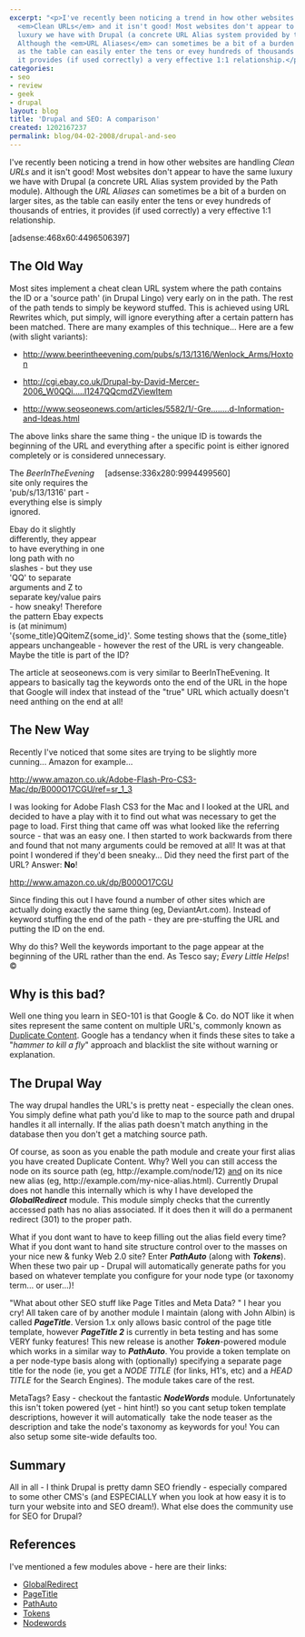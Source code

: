 ```yaml
---
excerpt: "<p>I've recently been noticing a trend in how other websites are handling
  <em>Clean URLs</em> and it isn't good! Most websites don't appear to have the same
  luxury we have with Drupal (a concrete URL Alias system provided by the Path module).
  Although the <em>URL Aliases</em> can sometimes be a bit of a burden on larger sites,
  as the table can easily enter the tens or evey hundreds of thousands of entries,
  it provides (if used correctly) a very effective 1:1 relationship.</p>\r\n"
categories:
- seo
- review
- geek
- drupal
layout: blog
title: 'Drupal and SEO: A comparison'
created: 1202167237
permalink: blog/04-02-2008/drupal-and-seo
---
```

<p>I've recently been noticing a trend in how other websites are handling <em>Clean URLs</em> and it isn't good! Most websites don't appear to have the same luxury we have with Drupal (a concrete URL Alias system provided by the Path module). Although the <em>URL Aliases</em> can sometimes be a bit of a burden on larger sites, as the table can easily enter the tens or evey hundreds of thousands of entries, it provides (if used correctly) a very effective 1:1 relationship.</p>
<!--break-->
<p>[adsense:468x60:4496506397]</p>
<h2>The Old Way</h2>
<p>Most sites implement a cheat clean URL system where the path contains the ID or a 'source path' (in Drupal Lingo) very early on in the path. The rest of the path tends to simply be keyword stuffed. This is achieved using URL Rewrites which, put simply, will ignore everything after a certain pattern has been matched. There are many examples of this technique... Here are a few (with slight variants):</p>
<ul>
    <li>
    <p><a title="Best Pub in the UK" rel="nofollow" href="http://www.beerintheevening.com/pubs/s/13/1316/Wenlock_Arms/Hoxton">http://www.beerintheevening.com/pubs/s/13/1316/Wenlock_Arms/Hoxton</a></p>
    </li>
    <li>
    <p><a title="Drupal Book" rel="nofollow" href="http://cgi.ebay.co.uk/Drupal-by-David-Mercer-2006_W0QQitemZ110210852486QQihZ001QQcategoryZ2228QQrdZ1QQssPageNameZWD1VQQtrksidZp1638.m118.l1247QQcmdZViewItem">http://cgi.ebay.co.uk/Drupal-by-David-Mercer-2006_W0QQi.....l1247QQcmdZViewItem</a></p>
    </li>
    <li>
    <p><a title="SEO SEO News" rel="nofollow" href="http://www.seoseonews.com/articles/5582/1/-Great-Blogging-Resources--How-to-Find-Information-and-Ideas/-Great-Blogging-Resources--How-to-Find-Information-and-Ideas.html">http://www.seoseonews.com/articles/5582/1/-Gre........d-Information-and-Ideas.html</a></p>
    </li>
</ul>
<p>The above links share the same thing - the unique ID is towards the beginning of the URL and everything after a specific point is either ignored completely or is considered unnecessary.</p>
<div style="float: right; width: 336px; height: 280px;">[adsense:336x280:9994499560]</div>
<p>The <em>BeerInTheEvening</em> site only requires the 'pub/s/13/1316' part - everything else is simply ignored.</p>
<p>Ebay do it slightly differently, they appear to have everything in one long path with no slashes - but they use 'QQ' to separate arguments and Z to separate key/value pairs - how sneaky! Therefore the pattern Ebay expects is (at minimum) '{some_title}QQitemZ{some_id}'. Some testing shows that the {some_title} appears unchangeable - however the rest of the URL is very changeable. Maybe the title is part of the ID?</p>
<p>The article at seoseonews.com is very similar to BeerInTheEvening. It appears to basically tag the keywords onto the end of the URL in the hope that Google will index that instead of the &quot;true&quot; URL which actually doesn't need anthing on the end at all!</p>
<h2>The New Way</h2>
<p>Recently I've noticed that some sites are trying to be slightly more cunning... Amazon for example...</p>
<p><a title="Drupal Book on Amazon" rel="nofollow" href="http://www.amazon.co.uk/Adobe-Flash-Pro-CS3-Mac/dp/B000O17CGU/ref=sr_1_3">http://www.amazon.co.uk/Adobe-Flash-Pro-CS3-Mac/dp/B000O17CGU/ref=sr_1_3</a></p>
<p>I was looking for Adobe Flash CS3 for the Mac and I looked at the URL and decided to have a play with it to find out what was necessary to get the page to load. First thing that came off was what looked like the referring source - that was an easy one. I then started to work backwards from there and found that not many arguments could be removed at all! It was at that point I wondered if they'd been sneaky... Did they need the first part of the URL? Answer: <strong>No</strong>!</p>
<p><a href="http://www.amazon.co.uk/dp/B000O17CGU">http://www.amazon.co.uk/dp/B000O17CGU</a></p>
<p>Since finding this out I have found a number of other sites which are actually doing exactly the same thing (eg, DeviantArt.com). Instead of keyword stuffing the end of the path - they are pre-stuffing the URL and putting the ID on the end.</p>
<p>Why do this? Well the keywords important to the page appear at the beginning of the URL rather than the end. As Tesco say; <em>Every Little Helps</em>! &copy;</p>
<h2>Why is this bad?</h2>
<p>Well one thing you learn in SEO-101 is that Google &amp; Co. do NOT like it when sites represent the same content on multiple URL's, commonly known as <a title="Duplicate Content" rel="nofollow" href="http://www.google.com/support/webmasters/bin/answer.py?answer=66359">Duplicate Content</a>. Google has a tendancy when it finds these sites to take a &quot;<em>hammer to kill a fly</em>&quot; approach and blacklist the site without warning or explanation.</p>
<h2>The Drupal Way</h2>
<p>The way drupal handles the URL's is pretty neat - especially the clean ones. You simply define what path you'd like to map to the source path and drupal handles it all internally. If the alias path doesn't match anything in the database then you don't get a matching source path.</p>
<p>Of course, as soon as you enable the path module and create your first alias you have created Duplicate Content. Why? Well you can still access the node on its source path (eg, http://example.com/node/12) <u>and</u> on its nice new alias (eg, http://example.com/my-nice-alias.html). Currently Drupal does not handle this internally which is why I have developed the <strong><em>GlobalRedirect</em></strong> module. This module simply checks that the currently accessed path has no alias associated. If it does then it will do a permanent redirect (301) to the proper path.</p>
<p>What if you dont want to have to keep filling out the alias field every time? What if you dont want to hand site structure control over to the masses on your nice new &amp; funky Web 2.0 site? Enter <em><strong>PathAuto</strong></em> (along with <em><strong>Tokens</strong></em>). When these two pair up - Drupal will automatically generate paths for you based on whatever template you configure for your node type (or taxonomy term... or user...)!</p>
<p>&quot;What about other SEO stuff like Page Titles and Meta Data? &quot; I hear you cry! All taken care of by another module I maintain (along with John Albin) is called <em><strong>PageTitle</strong></em>. Version 1.x only allows basic control of the page title template, however <em><strong>PageTitle 2</strong></em> is currently in beta testing and has some VERY funky features! This new release is another <em><strong>Token</strong></em>-powered module which works in a similar way to <em><strong>PathAuto</strong></em>. You provide a token template on a per node-type basis along with (optionally) specifying a separate page title for the node (ie, you get a <em>NODE TITLE</em> (for links, H1's, etc) and a <em>HEAD TITLE</em> for the Search Engines). The module takes care of the rest.</p>
<p>MetaTags? Easy - checkout the fantastic <em><strong>NodeWords</strong></em> module. Unfortunately this isn't token powered (yet - hint hint!) so you cant setup token template descriptions, however it will automatically&nbsp; take the node teaser as the description and take the node's taxonomy as keywords for you! You can also setup some site-wide defaults too.</p>
<h2>Summary</h2>
<p>All in all - I think Drupal is pretty damn SEO friendly - especially compared to some other CMS's (and ESPECIALLY when you look at how easy it is to turn your website into and SEO dream!). What else does the community use for SEO for Drupal?</p>
<h2>References</h2>
<p>I've mentioned a few modules above - here are their links:</p>
<ul>
    <li><a title="Global Redirect SEO Module" href="http://drupal.org/project/globalredirect">GlobalRedirect</a></li>
    <li><a title="Page Title SEO Module" href="http://drupal.org/project/page_title">PageTitle</a></li>
    <li><a title="Path Auto SEO Module" href="http://drupal.org/project/pathauto">PathAuto</a></li>
    <li><a title="Tokens Module - dependancy for the above SEO Modules" href="http://drupal.org/project/token">Tokens</a></li>
    <li><a title="Nodewords SEO Module" href="http://drupal.org/project/nodewords">Nodewords</a></li>
</ul>
<p>&nbsp;</p>
